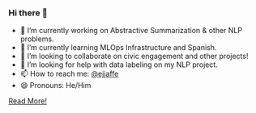 ### Hi there 👋

- 🔭 I’m currently working on Abstractive Summarization & other NLP problems.
- 🌱 I’m currently learning MLOps Infrastructure and Spanish.
- 👯 I’m looking to collaborate on civic engagement and other projects!
- 🤔 I’m looking for help with data labeling on my NLP project.
- 📫 How to reach me: [@ejjaffe](https://twitter.com/eliasjjaffe)
- 😄 Pronouns: He/Him

[Read More!](MORE.md)
